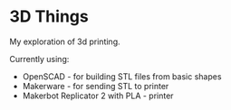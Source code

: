 # 3D Things

My exploration of 3d printing.

Currently using:

* OpenSCAD - for building STL files from basic shapes
* Makerware - for sending STL to printer
* Makerbot Replicator 2 with PLA - printer
